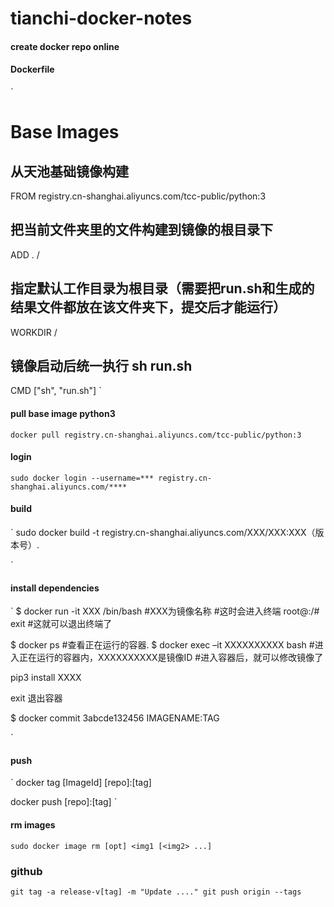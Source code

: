 # tianchi-docker-notes

#### create docker repo online


#### Dockerfile
`
# Base Images  
## 从天池基础镜像构建  
FROM registry.cn-shanghai.aliyuncs.com/tcc-public/python:3  
  
## 把当前文件夹里的文件构建到镜像的根目录下  
ADD . /  
  
## 指定默认工作目录为根目录（需要把run.sh和生成的结果文件都放在该文件夹下，提交后才能运行）  
WORKDIR /  
  
## 镜像启动后统一执行 sh run.sh  
CMD ["sh", "run.sh"]
`


#### pull base image python3

`
docker pull registry.cn-shanghai.aliyuncs.com/tcc-public/python:3
`

#### login
`
sudo docker login --username=*** registry.cn-shanghai.aliyuncs.com/****
`
#### build 
`
sudo docker build -t registry.cn-shanghai.aliyuncs.com/XXX/XXX:XXX（版本号）.

`
#### install dependencies
`
$ docker run -it XXX /bin/bash #XXX为镜像名称 #这时会进入终端 
root@:/# exit #这就可以退出终端了 


$ docker ps #查看正在运行的容器. 
$ docker exec –it XXXXXXXXXX bash #进入正在运行的容器内，XXXXXXXXXX是镜像ID #进入容器后，就可以修改镜像了

pip3 install XXXX 

exit 退出容器 

$ docker commit 3abcde132456 IMAGENAME:TAG

`

#### push
`
docker tag [ImageId] [repo]:[tag]

docker push [repo]:[tag]
`


#### rm images
`
sudo docker image rm [opt] <img1 [<img2> ...]
`



### github
`
git tag -a release-v[tag] -m "Update ...."
git push origin --tags
`


